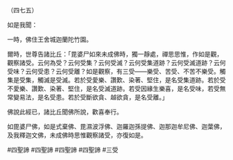 （四七五）

如是我聞：

一時，佛住王舍城迦蘭陀竹園。

爾時，世尊告諸比丘：「毘婆尸如來未成佛時，獨一靜處，禪思思惟，作如是觀，觀察諸受。云何為受？云何受集？云何受滅？云何受集道跡？云何受滅道跡？云何受味？云何受患？云何受離？如是觀察，有三受——樂受、苦受、不苦不樂受。觸集是受集，觸滅是受滅。若於受愛樂、讚歎、染著、堅住，是名受集道跡。若於受不愛樂、讚歎、染著、堅住，是名受滅道跡。若受因緣生樂喜，是名受味，若受無常變易法，是名受患。若於受斷欲貪、越欲貪，是名受離。」

佛說此經已，諸比丘聞佛所說，歡喜奉行。

如毘婆尸佛，如是式棄佛、毘濕波浮佛、迦羅迦孫提佛、迦那迦牟尼佛、迦葉佛，及我釋迦文佛，未成佛時思惟觀察諸受，亦復如是。










#四聖諦
#四聖諦
#四聖諦
#四聖諦
#三受
